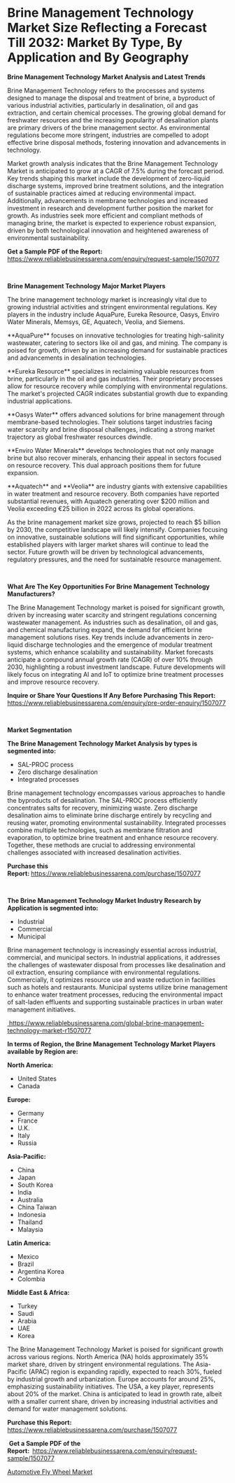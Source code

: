 <p><h1>Brine Management Technology Market Size Reflecting a Forecast Till 2032: Market By Type, By Application and By Geography</h1></p><p><strong>Brine Management Technology Market Analysis and Latest Trends</strong></p>
<p><p>Brine Management Technology refers to the processes and systems designed to manage the disposal and treatment of brine, a byproduct of various industrial activities, particularly in desalination, oil and gas extraction, and certain chemical processes. The growing global demand for freshwater resources and the increasing popularity of desalination plants are primary drivers of the brine management sector. As environmental regulations become more stringent, industries are compelled to adopt effective brine disposal methods, fostering innovation and advancements in technology.</p><p>Market growth analysis indicates that the Brine Management Technology Market is anticipated to grow at a CAGR of 7.5% during the forecast period. Key trends shaping this market include the development of zero-liquid discharge systems, improved brine treatment solutions, and the integration of sustainable practices aimed at reducing environmental impact. Additionally, advancements in membrane technologies and increased investment in research and development further position the market for growth. As industries seek more efficient and compliant methods of managing brine, the market is expected to experience robust expansion, driven by both technological innovation and heightened awareness of environmental sustainability.</p></p>
<p><strong>Get a Sample PDF of the Report:&nbsp;</strong> <a href="https://www.reliablebusinessarena.com/enquiry/request-sample/1507077?utm_campaign=2396&utm_medium=2&utm_source=Github&utm_content=ia&utm_term=23032025&utm_id=brine-management-technology">https://www.reliablebusinessarena.com/enquiry/request-sample/1507077</a></p>
<p>&nbsp;</p>
<p><strong>Brine Management Technology Major Market Players</strong></p>
<p><p>The brine management technology market is increasingly vital due to growing industrial activities and stringent environmental regulations. Key players in the industry include AquaPure, Eureka Resource, Oasys, Enviro Water Minerals, Memsys, GE, Aquatech, Veolia, and Siemens. </p><p>**AquaPure** focuses on innovative technologies for treating high-salinity wastewater, catering to sectors like oil and gas, and mining. The company is poised for growth, driven by an increasing demand for sustainable practices and advancements in desalination technologies.</p><p>**Eureka Resource** specializes in reclaiming valuable resources from brine, particularly in the oil and gas industries. Their proprietary processes allow for resource recovery while complying with environmental regulations. The market's projected CAGR indicates substantial growth due to expanding industrial applications.</p><p>**Oasys Water** offers advanced solutions for brine management through membrane-based technologies. Their solutions target industries facing water scarcity and brine disposal challenges, indicating a strong market trajectory as global freshwater resources dwindle.</p><p>**Enviro Water Minerals** develops technologies that not only manage brine but also recover minerals, enhancing their appeal in sectors focused on resource recovery. This dual approach positions them for future expansion.</p><p>**Aquatech** and **Veolia** are industry giants with extensive capabilities in water treatment and resource recovery. Both companies have reported substantial revenues, with Aquatech generating over $200 million and Veolia exceeding €25 billion in 2022 across its global operations.</p><p>As the brine management market size grows, projected to reach $5 billion by 2030, the competitive landscape will likely intensify. Companies focusing on innovative, sustainable solutions will find significant opportunities, while established players with larger market shares will continue to lead the sector. Future growth will be driven by technological advancements, regulatory pressures, and the need for sustainable resource management.</p></p>
<p>&nbsp;</p>
<p><strong>What Are The Key Opportunities For Brine Management Technology Manufacturers?</strong></p>
<p><p>The Brine Management Technology market is poised for significant growth, driven by increasing water scarcity and stringent regulations concerning wastewater management. As industries such as desalination, oil and gas, and chemical manufacturing expand, the demand for efficient brine management solutions rises. Key trends include advancements in zero-liquid discharge technologies and the emergence of modular treatment systems, which enhance scalability and sustainability. Market forecasts anticipate a compound annual growth rate (CAGR) of over 10% through 2030, highlighting a robust investment landscape. Future developments will likely focus on integrating AI and IoT to optimize brine treatment processes and improve resource recovery.</p></p>
<p><strong>Inquire or Share Your Questions If Any Before Purchasing This Report:</strong> <a href="https://www.reliablebusinessarena.com/enquiry/pre-order-enquiry/1507077?utm_campaign=2396&utm_medium=2&utm_source=Github&utm_content=ia&utm_term=23032025&utm_id=brine-management-technology">https://www.reliablebusinessarena.com/enquiry/pre-order-enquiry/1507077</a></p>
<p>&nbsp;</p>
<p><strong>Market Segmentation</strong></p>
<p><strong>The Brine Management Technology Market Analysis by types is segmented into:</strong></p>
<p><ul><li>SAL-PROC process</li><li>Zero discharge desalination</li><li>Integrated processes</li></ul></p>
<p><p>Brine management technology encompasses various approaches to handle the byproducts of desalination. The SAL-PROC process efficiently concentrates salts for recovery, minimizing waste. Zero discharge desalination aims to eliminate brine discharge entirely by recycling and reusing water, promoting environmental sustainability. Integrated processes combine multiple technologies, such as membrane filtration and evaporation, to optimize brine treatment and enhance resource recovery. Together, these methods are crucial to addressing environmental challenges associated with increased desalination activities.</p></p>
<p><strong>Purchase this Report:&nbsp;</strong><a href="https://www.reliablebusinessarena.com/purchase/1507077?utm_campaign=2396&utm_medium=2&utm_source=Github&utm_content=ia&utm_term=23032025&utm_id=brine-management-technology">https://www.reliablebusinessarena.com/purchase/1507077</a></p>
<p>&nbsp;</p>
<p><strong>The Brine Management Technology Market Industry Research by Application is segmented into:</strong></p>
<p><ul><li>Industrial</li><li>Commercial</li><li>Municipal</li></ul></p>
<p><p>Brine management technology is increasingly essential across industrial, commercial, and municipal sectors. In industrial applications, it addresses the challenges of wastewater disposal from processes like desalination and oil extraction, ensuring compliance with environmental regulations. Commercially, it optimizes resource use and waste reduction in facilities such as hotels and restaurants. Municipal systems utilize brine management to enhance water treatment processes, reducing the environmental impact of salt-laden effluents and supporting sustainable practices in urban water management initiatives.</p></p>
<p><a href="https://www.reliablebusinessarena.com/global-brine-management-technology-market-r1507077?utm_campaign=2396&utm_medium=2&utm_source=Github&utm_content=ia&utm_term=23032025&utm_id=brine-management-technology">&nbsp;https://www.reliablebusinessarena.com/global-brine-management-technology-market-r1507077</a></p>
<p><strong>In terms of Region, the Brine Management Technology Market Players available by Region are:</strong></p>
<p>
    <p> <strong> North America: </strong>
        <ul>
            <li>United States</li>
            <li>Canada</li>
        </ul>
        </p> 
    <p> <strong> Europe: </strong>
        <ul>
            <li>Germany</li>
            <li>France</li>
            <li>U.K.</li>
            <li>Italy</li>
            <li>Russia</li>
        </ul>
        </p> 
    <p> <strong> Asia-Pacific: </strong>
        <ul>
            <li>China</li>
            <li>Japan</li>
            <li>South Korea</li>
            <li>India</li>
            <li>Australia</li>
            <li>China Taiwan</li>
            <li>Indonesia</li>
            <li>Thailand</li>
            <li>Malaysia</li>
        </ul>
        </p> 
    <p> <strong> Latin America: </strong>
        <ul>
            <li>Mexico</li>
            <li>Brazil</li>
            <li>Argentina Korea</li>
            <li>Colombia</li>
        </ul>
        </p> 
    <p> <strong> Middle East & Africa: </strong>
        <ul>
            <li>Turkey</li>
            <li>Saudi</li>
            <li>Arabia</li>
            <li>UAE</li>
            <li>Korea</li>
        </ul>
    </p>
    </p>
<p><p>The Brine Management Technology Market is poised for significant growth across various regions. North America (NA) holds approximately 35% market share, driven by stringent environmental regulations. The Asia-Pacific (APAC) region is expanding rapidly, expected to reach 30%, fueled by industrial growth and urbanization. Europe accounts for around 25%, emphasizing sustainability initiatives. The USA, a key player, represents about 20% of the market. China is anticipated to lead in growth rate, albeit with a smaller current share, driven by increasing industrial activities and demand for water management solutions.</p></p>
<p><strong>Purchase this Report: </strong><a href="https://www.reliablebusinessarena.com/purchase/1507077?utm_campaign=2396&utm_medium=2&utm_source=Github&utm_content=ia&utm_term=23032025&utm_id=brine-management-technology">https://www.reliablebusinessarena.com/purchase/1507077</a></p>
<p>&nbsp;<strong>Get a Sample PDF of the Report:&nbsp;&nbsp;</strong><a href="https://www.reliablebusinessarena.com/enquiry/request-sample/1507077?utm_campaign=2396&utm_medium=2&utm_source=Github&utm_content=ia&utm_term=23032025&utm_id=brine-management-technology">https://www.reliablebusinessarena.com/enquiry/request-sample/1507077</a></p>
<p><strong></strong></p>
<p><p><a href="https://github.com/ilonaenterline65/Market-Research-Report-List-1/blob/main/automotive-fly-wheel-market.md?utm_campaign=2396&utm_medium=2&utm_source=Github&utm_content=ia&utm_term=23032025&utm_id=brine-management-technology">Automotive Fly Wheel Market</a></p></p>